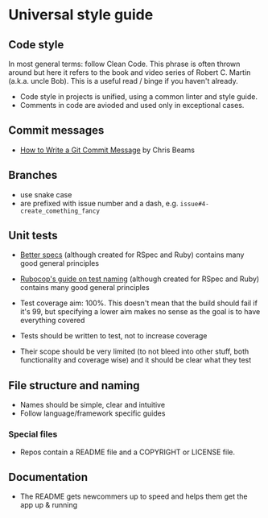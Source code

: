 # Universal style guide

## Code style

In most general terms: follow Clean Code. This phrase is often thrown around but here it refers to the book and video series of Robert C. Martin (a.k.a. uncle Bob). This is a useful read / binge if you haven't already.

- Code style in projects is unified, using a common linter and style guide.
- Comments in code are avioded and used only in exceptional cases.

## Commit messages

- [How to Write a Git Commit Message](https://chris.beams.io/posts/git-commit/) by Chris Beams

## Branches

- use snake case
- are prefixed with issue number and a dash, e.g. `issue#4-create_comething_fancy`

## Unit tests

- [Better specs](http://www.betterspecs.org/) (although created for RSpec and Ruby) contains many good general principles
- [Rubocop's guide on test naming](https://github.com/rubocop-hq/rspec-style-guide#naming) (although created for RSpec and Ruby) contains many good general principles

- Test coverage aim: 100%. This doesn't mean that the build should fail if it's 99, but specifying a lower aim makes no sense as the goal is to have everything covered
- Tests should be written to test, not to increase coverage
- Their scope should be very limited (to not bleed into other stuff, both functionality and coverage wise) and it should be clear what they test

## File structure and naming

- Names should be simple, clear and intuitive
- Follow language/framework specific guides

### Special files

- Repos contain a README file and a COPYRIGHT or LICENSE file.


## Documentation

- The README gets newcommers up to speed and helps them get the app up & running
